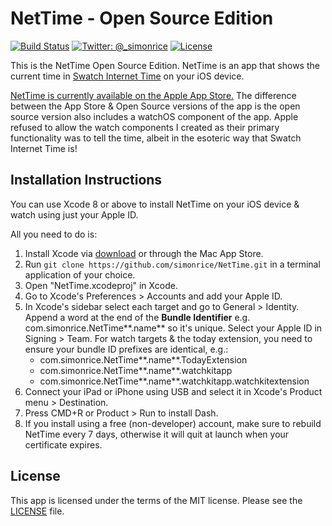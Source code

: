 # NetTime - Open Source Edition

[![Build Status](https://api.travis-ci.org/simonrice/NetTime.svg)](https://travis-ci.org/simonrice/NetTime)
[![Twitter: @_simonrice](https://img.shields.io/badge/contact-@_simonrice-blue.svg?style=flat)](https://twitter.com/_simonrice)
[![License](https://img.shields.io/badge/license-MIT-green.svg?style=flat)](https://github.com/simonrice/NetTime/blob/master/LICENSE)

This is the NetTime Open Source Edition.  NetTime is an app that shows the current time in [Swatch Internet Time](https://en.wikipedia.org/wiki/Swatch_Internet_Time) on your iOS device.

[NetTime is currently available on the Apple App Store.](https://appsto.re/i6Yc3VC)  The difference between the App Store & Open Source versions of the app is the open source version also includes a watchOS component of the app.  Apple refused to allow the watch components I created as their primary functionality was to tell the time, albeit in the esoteric way that Swatch Internet Time is!

## Installation Instructions

You can use Xcode 8 or above to install NetTime on your iOS device & watch using just your Apple ID.

All you need to do is:

1. Install Xcode via [download](https://developer.apple.com/xcode/download/) or through the Mac App Store.
1. Run `git clone https://github.com/simonrice/NetTime.git` in a terminal application of your choice.
1. Open "NetTime.xcodeproj" in Xcode.
1. Go to Xcode's Preferences > Accounts and add your Apple ID.
1. In Xcode's sidebar select each target and go to General > Identity. Append a word at the end of the **Bundle Identifier** e.g. com.simonrice.NetTime**.name** so it's unique. Select your Apple ID in Signing > Team.  For watch targets & the today extension, you need to ensure your bundle ID prefixes are identical, e.g.:
    * com.simonrice.NetTime**.name**.TodayExtension
    * com.simonrice.NetTime**.name**.watchkitapp
    * com.simonrice.NetTime**.name**.watchkitapp.watchkitextension
1. Connect your iPad or iPhone using USB and select it in Xcode's Product menu > Destination.
1. Press CMD+R or Product > Run to install Dash.
1. If you install using a free (non-developer) account, make sure to rebuild NetTime every 7 days, otherwise it will quit at launch when your certificate expires.

## License

This app is licensed under the terms of the MIT license. Please see the [LICENSE](LICENSE) file.
